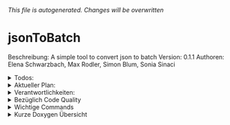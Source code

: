 _This file is autogenerated. Changes will be overwritten_

 
# jsonToBatch
Beschreibung: A simple tool to convert json to batch
Version: 0.1.1
Authoren: Elena Schwarzbach, Max Rodler, Simon Blum, Sonia Sinaci


<details>
<summary>Todos:</summary>

- [ ] Requirements lesen und zusammenfassen -> Max
- [ ] "Public design" - Project Name etc...

</details>

<details>
<summary>Aktueller Plan:</summary>

- Bis Dienstag 05.03.:
    - Mit jsoncpp etc. vertraut machen -> Alle
    - Requirements zusammenfassen -> Max
- Danach weiteren Plan erstellen

</details>
<details>
<summary>Verantwortlichkeiten:</summary>

- CMake -> Simon 

</details>

<details>
<summary>Bezüglich Code Quality</summary>

- Kein using namespace
- Nur main im Global Namespace

</details>

<details>
<summary>Wichtige Commands</summary>

Branch wechseln
- git checkout -b NEUERBRANCH
Pushen
- git push origin 
zum pullen
- git pull --prune

</details>

<details>
<summary>Kurze Doxygen Übersicht</summary>

/**
* \brief Kurze Beschreibung
* \details Längere
* \todo
* \bug
* \param PARAMETERNAME was der macht
* \return was die funktion return
* \throws 
**/

</details>
